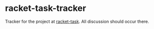 # racket-task-tracker

Tracker for the project at [racket-task](https://github.com/hanssun07/racket-task).
All discussion should occur there.
